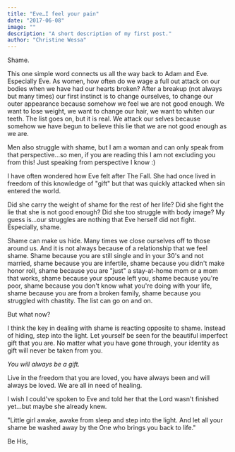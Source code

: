 ```yaml
---
title: "Eve…I feel your pain"
date: "2017-06-08"
image: ""
description: "A short description of my first post."
author: "Christine Wessa"
---
```


Shame.

This one simple word connects us all the way back to Adam and Eve. Especially Eve. As women, how often do we wage a full out attack on our bodies when we have had our hearts broken? After a breakup (not always but many times) our first instinct is to change ourselves, to change our outer appearance because somehow we feel we are not good enough. We want to lose weight, we want to change our hair, we want to whiten our teeth. The list goes on, but it is real. We attack our selves because somehow we have begun to believe this lie that we are not good enough as we are.

Men also struggle with shame, but I am a woman and can only speak from that perspective...so men, if you are reading this I am not excluding you from this! Just speaking from perspective I know :)

I have often wondered how Eve felt after The Fall. She had once lived in freedom of this knowledge of "gift" but that was quickly attacked when sin entered the world.

Did she carry the weight of shame for the rest of her life? Did she fight the lie that she is not good enough? Did she too struggle with body image? My guess is...our struggles are nothing that Eve herself did not fight. Especially, shame.

Shame can make us hide. Many times we close ourselves off to those around us. And it is not always because of a relationship that we feel shame. Shame because you are still single and in your 30's and not married, shame because you are infertile, shame because you didn't make honor roll, shame because you are "just" a stay-at-home mom or a mom that works, shame because your spouse left you, shame because you're poor, shame because you don't know what you're doing with your life, shame because you are from a broken family, shame because you struggled with chastity. The list can go on and on.

But what now?

I think the key in dealing with shame is reacting opposite to shame. Instead of hiding, step into the light. Let yourself be seen for the beautiful imperfect gift that you are. No matter what you have gone through, your identity as gift will never be taken from you.

_You will always be a gift._

Live in the freedom that you are loved, you have always been and will always be loved. We are all in need of healing.

I wish I could've spoken to Eve and told her that the Lord wasn't finished yet...but maybe she already knew.

"Little girl awake, awake from sleep and step into the light. And let all your shame be washed away by the One who brings you back to life."

Be His,
